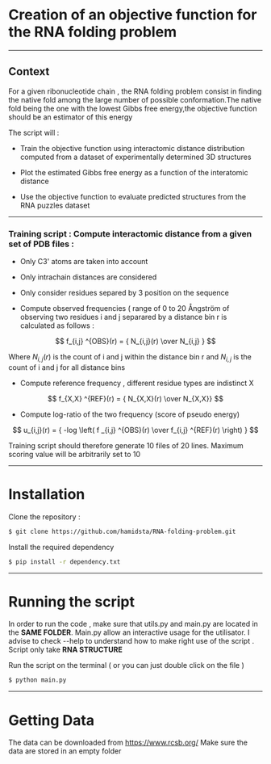 # Creation of an objective function for the RNA folding problem

 ---

## Context 

For a given ribonucleotide chain , the RNA folding problem consist in finding the native fold among the large number of possible conformation.The native fold being the one with the lowest Gibbs free energy,the objective function should be an estimator of this energy

The script will :  

* Train the objective function using interactomic distance distribution computed from a dataset of experimentally determined 3D structures

* Plot the estimated Gibbs free energy as a function of the interatomic distance

* Use the objective function to evaluate predicted structures from the RNA
puzzles dataset

 ---
 ###  Training script : Compute interactomic distance from a given set of PDB files : 
                     
* Only C3' atoms are taken into account
* Only  intrachain distances are considered
* Only consider residues separed by 3 position on the sequence
                      
* Compute observed frequencies ( range of 0 to 20 Ångström of observing two residues i and j separared by a distance bin r is calculated as follows :

$$ f_{i,j} ^{OBS}(r) = { N_{i,j}(r) \over N_{i,j} } $$

   Where $N_{i,j}(r)$ is the count of i and j within the distance bin r and $N_{i,j}$ is the count of i and j for all distance bins 
                      
* Compute reference frequency , different residue types are  indistinct X                    
 
 $$ f_{X,X} ^{REF}(r) = { N_{X,X}(r) \over N_{X,X}} $$

* Compute log-ratio of the two frequency (score of pseudo energy)

$$ u_{i,j}(r) = { -log \left( f _{i,j} ^{OBS}(r) \over f_{i,j} ^{REF}(r) \right) } $$

Training script should therefore generate 10 files of 20 lines. Maximum scoring value will be arbitrarily set to 10 




---
# Installation

Clone the repository :
```bash
$ git clone https://github.com/hamidsta/RNA-folding-problem.git
```
Install the required dependency

```bash
$ pip install -r dependency.txt
```

---
# Running the script

In order to run the code , make sure that utils.py and main.py are located in the **SAME FOLDER**.
Main.py allow an interactive usage for the utilisator. I advise to check --help to understand how to make right use of the script .
Script only take **RNA STRUCTURE** 

Run the script on the terminal ( or you can just double click on the file )

```bash
$ python main.py
```

---
# Getting Data
The data can be downloaded  from https://www.rcsb.org/ 
Make sure the data are stored in an empty folder 





